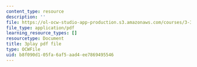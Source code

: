 ```yaml
---
content_type: resource
description: ''
file: https://ol-ocw-studio-app-production.s3.amazonaws.com/courses/3-320-atomistic-computer-modeling-of-materials-sma-5107-spring-2005/b8f090d105fa6af5aad4ee7869495546_K8qD73y8jag.pdf
file_type: application/pdf
learning_resource_types: []
resourcetype: Document
title: 3play pdf file
type: OCWFile
uid: b8f090d1-05fa-6af5-aad4-ee7869495546
---
```

